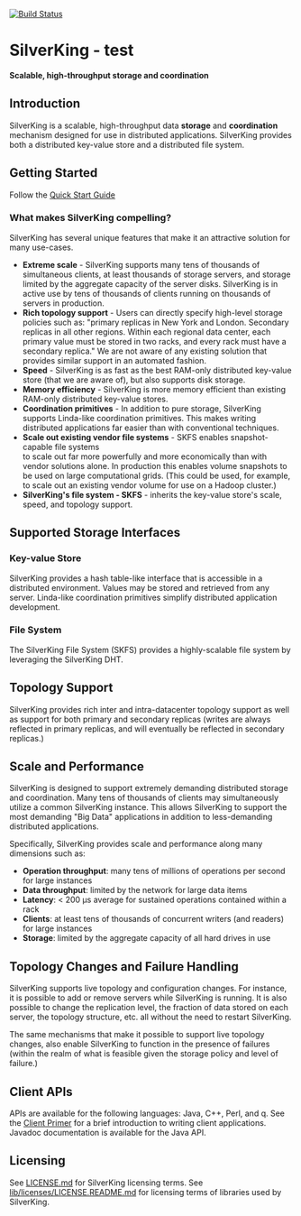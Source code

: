 [![Build Status](https://travis-ci.org/Morgan-Stanley/SilverKing.svg?branch=master)](https://travis-ci.org/Morgan-Stanley/SilverKing)

# SilverKing - test
**Scalable, high-throughput storage and coordination**

## Introduction

SilverKing is a scalable, high-throughput data **storage** and 
**coordination** mechanism designed for use in distributed applications. 
SilverKing provides both a distributed key-value store and a distributed file system.

## Getting Started
Follow the [Quick Start Guide](Quick-Start-Guide.md)

### What makes SilverKing compelling?

SilverKing has several unique features that make it an attractive solution for many use-cases.

* **Extreme scale** - SilverKing supports many tens of thousands of simultaneous clients, 
at least thousands of storage servers, and storage limited by the aggregate capacity of the server disks.
SilverKing is in active use by tens of thousands of clients running on thousands of servers in production.   
* **Rich topology support** - Users can directly specify high-level storage policies such as: 
"primary replicas in New York and London. Secondary replicas in all other regions. 
Within each regional data center, each primary value must be stored in two racks, and every rack must have a 
secondary replica." We are not aware of any existing solution that provides similar support in an automated fashion.
* **Speed** - SilverKing is as fast as the best RAM-only distributed key-value store (that we are aware of), 
but also supports disk storage.
* **Memory efficiency** - SilverKing is more memory efficient than existing RAM-only distributed key-value stores.
* **Coordination primitives** - In addition to pure storage, SilverKing supports Linda-like coordination primitives. 
This makes writing distributed applications far easier than with conventional techniques.
* **Scale out existing vendor file systems** - SKFS enables snapshot-capable file systems  
to scale out far more powerfully and more economically than with vendor solutions alone. In production this enables 
volume snapshots to be used on large computational grids. (This could be used, for example, to scale out an 
existing vendor volume for use on a Hadoop cluster.)
* **SilverKing's file system - SKFS** - inherits the key-value store's scale, speed, and topology support.

## Supported Storage Interfaces

### Key-value Store

SilverKing provides a hash table-like interface that is accessible in a distributed environment. 
Values may be stored and retrieved from any server. 
Linda-like coordination primitives simplify distributed application development. 

### File System

The SilverKing File System (SKFS) provides a highly-scalable file system by leveraging the SilverKing DHT. 

## Topology Support

SilverKing provides rich inter and intra-datacenter topology support as well as support
for both primary and secondary replicas (writes are always reflected in primary replicas,
and will eventually be reflected in secondary replicas.)

## Scale and Performance

SilverKing is designed to support extremely demanding distributed storage and coordination.
Many tens of thousands of clients may simultaneously utilize a common SilverKing instance.
This allows SilverKing to support the most demanding "Big Data" applications in addition
to less-demanding distributed applications.

Specifically, SilverKing provides scale and performance along many dimensions such as:

* **Operation throughput**: many tens of millions of operations per second for large instances
* **Data throughput**: limited by the network for large data items
* **Latency**: < 200 &micro;s average for sustained operations contained within a rack
* **Clients**: at least tens of thousands of concurrent writers (and readers) for large instances
* **Storage**: limited by the aggregate capacity of all hard drives in use

## Topology Changes and Failure Handling

SilverKing supports live topology and configuration changes. For instance, it is possible to add or
remove servers while SilverKing is running. It is also possible to change the replication level, the
fraction of data stored on each server, the topology structure, etc. all without the need to restart
SilverKing.

The same mechanisms that make it possible to support live topology changes, also enable 
SilverKing to function in the presence of failures (within the realm of what is 
feasible given the storage policy and level of failure.)

## Client APIs

APIs are available for the following languages: Java, C++, Perl, and q. 
See the [Client Primer](https://morgan-stanley.github.io/SilverKing/doc/ClientPrimer.html) for a brief introduction to writing client applications.
Javadoc documentation is available for the Java API.

## Licensing

See [LICENSE.md](LICENSE.md) for SilverKing licensing terms. See [lib/licenses/LICENSE.README.md](lib/licenses/LICENSE.README.md) for licensing terms of libraries used by SilverKing.
